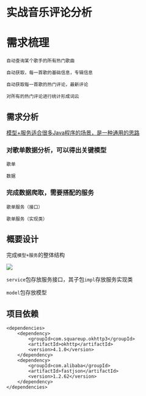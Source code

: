 # 实战音乐评论分析

# 需求梳理

```
自动查询某个歌手的所有热门歌曲

自动获取，每一首歌的基础信息，专辑信息

自动获取每一首歌的热门评论，最新评论

对所有的热门评论进行统计形成词云
```

## 需求分析

<u>模型+服务适合很多Java程序的场景，是一种通用的思路</u>

### 对歌单数据分析，可以得出关键模型

`歌单`

`数据`

### 完成数据爬取，需要搭配的服务

`歌单服务（接口）`

`歌单服务（实现类）`

## 概要设计

完成`模型+服务`的整体结构

![](https://style.youkeda.com/img/ham/course/j12/2-2-1.svg)

`service`包存放服务接口，其子包`impl`存放服务实现类

`model`包存放模型

## 项目依赖

```
<dependencies>
    <dependency>
        <groupId>com.squareup.okhttp3</groupId>      
        <artifactId>okhttp</artifactId>
        <version>4.1.0</version>
    </dependency>
    <dependency>
        <groupId>com.alibaba</groupId>      
        <artifactId>fastjson</artifactId>
        <version>1.2.62</version>
    </dependency>
</dependencies>
```

